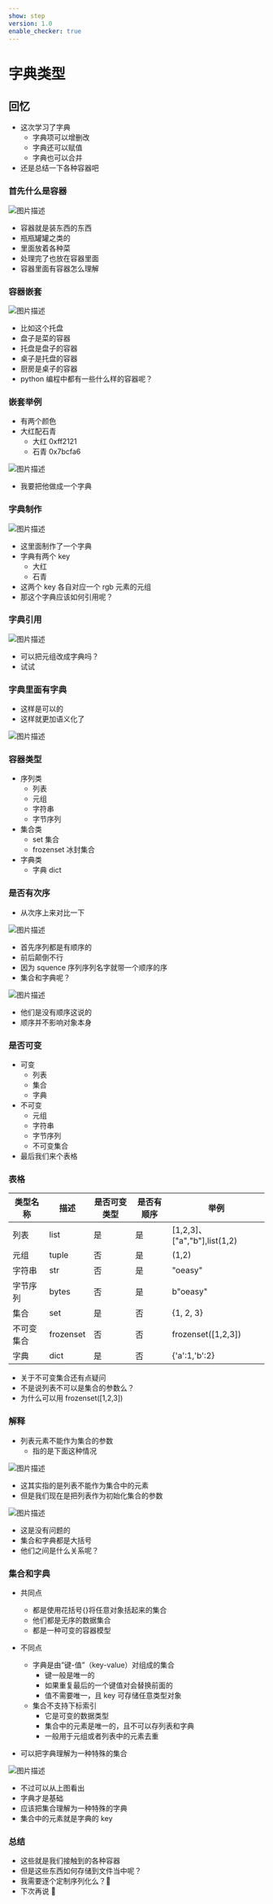 ```yaml
---
show: step
version: 1.0
enable_checker: true
---
```


# 字典类型

## 回忆

- 这次学习了字典
  - 字典项可以增删改
  - 字典还可以赋值
  - 字典也可以合并
- 还是总结一下各种容器吧

### 首先什么是容器

![图片描述](https://doc.shiyanlou.com/courses/uid1190679-20210915-1631664676801)

- 容器就是装东西的东西
- 瓶瓶罐罐之类的
- 里面放着各种菜
- 处理完了也放在容器里面
- 容器里面有容器怎么理解

### 容器嵌套

![图片描述](https://doc.shiyanlou.com/courses/uid1190679-20210915-1631664818987)

- 比如这个托盘
- 盘子是菜的容器
- 托盘是盘子的容器
- 桌子是托盘的容器
- 厨房是桌子的容器
- python 编程中都有一些什么样的容器呢？

### 嵌套举例

- 有两个颜色
- 大红配石青
  - 大红 0xff2121
  - 石青 0x7bcfa6

![图片描述](https://doc.shiyanlou.com/courses/uid1190679-20210924-1632480684879)

- 我要把他做成一个字典

### 字典制作

![图片描述](https://doc.shiyanlou.com/courses/uid1190679-20210924-1632480782026)

- 这里面制作了一个字典
- 字典有两个 key
  - 大红
  - 石青
- 这两个 key 各自对应一个 rgb 元素的元组
- 那这个字典应该如何引用呢？

### 字典引用

![图片描述](https://doc.shiyanlou.com/courses/uid1190679-20210924-1632480916743)

- 可以把元组改成字典吗？
- 试试

### 字典里面有字典

- 这样是可以的
- 这样就更加语义化了

![图片描述](https://doc.shiyanlou.com/courses/uid1190679-20220510-1652175749972)

### 容器类型

- 序列类
  - 列表
  - 元组
  - 字符串
  - 字节序列
- 集合类
  - set 集合
  - frozenset 冰封集合
- 字典类
  - 字典 dict

### 是否有次序

- 从次序上来对比一下

![图片描述](https://doc.shiyanlou.com/courses/uid1190679-20210915-1631664005024)

- 首先序列都是有顺序的
- 前后颠倒不行
- 因为 squence 序列序列名字就带一个顺序的序
- 集合和字典呢？

![图片描述](https://doc.shiyanlou.com/courses/uid1190679-20210915-1631663844709)

- 他们是没有顺序这说的
- 顺序并不影响对象本身

### 是否可变

- 可变
  - 列表
  - 集合
  - 字典
- 不可变
  - 元组
  - 字符串
  - 字节序列
  - 不可变集合
- 最后我们来个表格

### 表格

| 类型名称   | 描述      | 是否可变类型 | 是否有顺序 | 举例                         |
| ---------- | --------- | ------------ | ---------- | ---------------------------- |
| 列表       | list      | 是           | 是         | [1,2,3]、["a","b"],list(1,2) |
| 元组       | tuple     | 否           | 是         | (1,2)                        |
| 字符串     | str       | 否           | 是         | "oeasy"                      |
| 字节序列   | bytes     | 否           | 是         | b"oeasy"                     |
| 集合       | set       | 是           | 否         | {1, 2, 3}                    |
| 不可变集合 | frozenset | 否           | 否         | frozenset([1,2,3])           |
| 字典       | dict      | 是           | 否         | {'a':1,'b':2}                |

- 关于不可变集合还有点疑问
- 不是说列表不可以是集合的参数么？
- 为什么可以用 frozenset([1,2,3])

### 解释

- 列表元素不能作为集合的参数
  - 指的是下面这种情况

![图片描述](https://doc.shiyanlou.com/courses/uid1190679-20211126-1637922505953)

- 这其实指的是列表不能作为集合中的元素
- 但是我们现在是把列表作为初始化集合的参数

![图片描述](https://doc.shiyanlou.com/courses/uid1190679-20211126-1637922644971)

- 这是没有问题的
- 集合和字典都是大括号
- 他们之间是什么关系呢？

### 集合和字典

- 共同点

  - 都是使用花括号{}将任意对象括起来的集合
  - 他们都是无序的数据集合
  - 都是一种可变的容器模型

- 不同点

  - 字典是由”键-值”（key-value）对组成的集合
    - 键一般是唯一的
    - 如果重复最后的一个键值对会替换前面的
    - 值不需要唯一，且 key 可存储任意类型对象
  - 集合不支持下标索引
    - 它是可变的数据类型
    - 集合中的元素是唯一的，且不可以存列表和字典
    - 一般用于元组或者列表中的元素去重

- 可以把字典理解为一种特殊的集合

![图片描述](https://doc.shiyanlou.com/courses/uid1190679-20211126-1637922984329)

- 不过可以从上图看出
- 字典才是基础
- 应该把集合理解为一种特殊的字典
- 集合中的元素就是字典的 key

### 总结

- 这些就是我们接触到的各种容器
- 但是这些东西如何存储到文件当中呢？
- 我需要逐个定制序列化么？🤔
- 下次再说 👋
